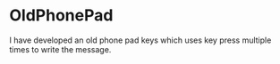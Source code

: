 # OldPhonePad
I have developed an old phone pad keys  which uses key press multiple times to write the message.
